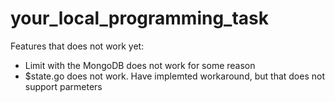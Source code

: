# your_local_programming_task
Features that does not work yet:
- Limit with the MongoDB does not work for some reason
- $state.go does not work. Have implemted workaround, but that does not support parmeters
